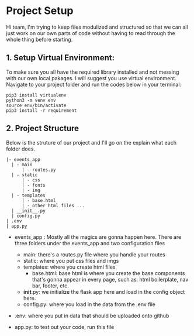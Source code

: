 # Project Setup

Hi team, I'm trying to keep files modulized and structured so that we can all just work on our own parts of code without having to read through the whole thing before starting.

##  1. Setup Virtual Environment:

To make sure you all have the required library installed and not messing with our own local pakages. I will suggest you use virtual environment. Navigate to your project folder and run the codes below in your terminal: 

    pip3 install virtualenv
    python3 -m venv env
    source env/bin/activate
    pip3 install -r requirement

## 2. Project Structure

Below is the struture of our project and I'll go on the explain what each folder does.


    |- events_app
      | - main
          | - routes.py
      | - static
          | - css
          | - fonts
          | - img 
      | - templates
          | - base.html
          | - other html files ...
      | __init__.py
      | config.py
    | .env
    | app.py


- events_app : Mostly all the magics are gonna happen here. There are three folders under the events_app and two configuration files

  - main: there's a routes.py file where you handle your routes
  - static: where you put css files and imgs
  - templates: where you create html files
    - base.html: base html is where you create the base components that's gonna appear in every page, such as: html boilerplate, nav bar, footer, etc.
  - __init__.py: we initialize the flask app here and load in the config object here.
  - config.py: where you load in the data from the .env file
- .env: where you put in data that should be uploaded onto github
- app.py: to test out your code, run this file